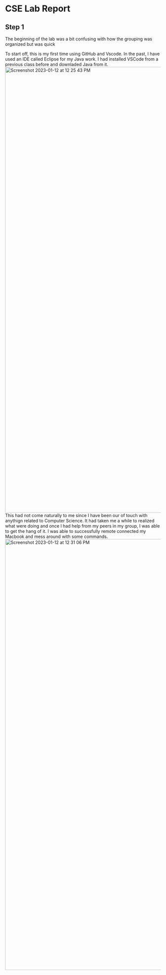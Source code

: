 # CSE Lab Report
## Step 1
 The beginning of the lab was a bit confusing with how the grouping was organized but was quick



To start off, this is my first time using GitHub and Vscode. In the past, I have used an IDE called Eclipse for my Java work. I had installed VSCode from a previous class before and downladed Java from it. 
<img width="1436" alt="Screenshot 2023-01-12 at 12 25 43 PM" src="https://user-images.githubusercontent.com/122570747/212187065-3d3bf220-9f8e-406a-854a-3e028aeff107.png">
This had not come naturally to me since I have been our of touch with anythign related to Computer Science. It had taken me a while to realized what were doing and once I had help from my peers in my group, I was able to get the hang of it. I was able to successfully remote connected my Macbook and mess around with some commands. 
<img width="1388" alt="Screenshot 2023-01-12 at 12 31 06 PM" src="https://user-images.githubusercontent.com/122570747/212187513-4cb21848-681f-4b9d-ba07-78ee2acee334.png">

